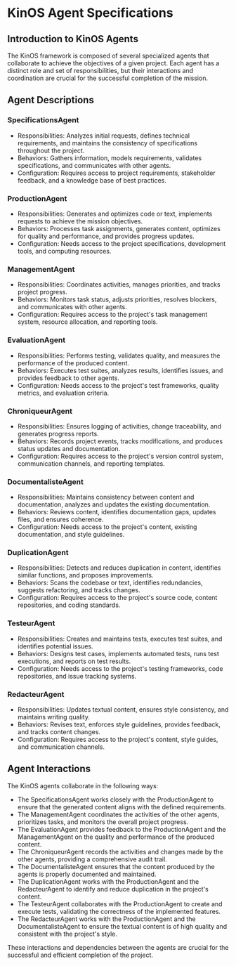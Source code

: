 # KinOS Agent Specifications

## Introduction to KinOS Agents
The KinOS framework is composed of several specialized agents that collaborate to achieve the objectives of a given project. Each agent has a distinct role and set of responsibilities, but their interactions and coordination are crucial for the successful completion of the mission.

## Agent Descriptions

### SpecificationsAgent
- Responsibilities: Analyzes initial requests, defines technical requirements, and maintains the consistency of specifications throughout the project.
- Behaviors: Gathers information, models requirements, validates specifications, and communicates with other agents.
- Configuration: Requires access to project requirements, stakeholder feedback, and a knowledge base of best practices.

### ProductionAgent
- Responsibilities: Generates and optimizes code or text, implements requests to achieve the mission objectives.
- Behaviors: Processes task assignments, generates content, optimizes for quality and performance, and provides progress updates.
- Configuration: Needs access to the project specifications, development tools, and computing resources.

### ManagementAgent
- Responsibilities: Coordinates activities, manages priorities, and tracks project progress.
- Behaviors: Monitors task status, adjusts priorities, resolves blockers, and communicates with other agents.
- Configuration: Requires access to the project's task management system, resource allocation, and reporting tools.

### EvaluationAgent
- Responsibilities: Performs testing, validates quality, and measures the performance of the produced content.
- Behaviors: Executes test suites, analyzes results, identifies issues, and provides feedback to other agents.
- Configuration: Needs access to the project's test frameworks, quality metrics, and evaluation criteria.

### ChroniqueurAgent
- Responsibilities: Ensures logging of activities, change traceability, and generates progress reports.
- Behaviors: Records project events, tracks modifications, and produces status updates and documentation.
- Configuration: Requires access to the project's version control system, communication channels, and reporting templates.

### DocumentalisteAgent
- Responsibilities: Maintains consistency between content and documentation, analyzes and updates the existing documentation.
- Behaviors: Reviews content, identifies documentation gaps, updates files, and ensures coherence.
- Configuration: Needs access to the project's content, existing documentation, and style guidelines.

### DuplicationAgent
- Responsibilities: Detects and reduces duplication in content, identifies similar functions, and proposes improvements.
- Behaviors: Scans the codebase or text, identifies redundancies, suggests refactoring, and tracks changes.
- Configuration: Requires access to the project's source code, content repositories, and coding standards.

### TesteurAgent
- Responsibilities: Creates and maintains tests, executes test suites, and identifies potential issues.
- Behaviors: Designs test cases, implements automated tests, runs test executions, and reports on test results.
- Configuration: Needs access to the project's testing frameworks, code repositories, and issue tracking systems.

### RedacteurAgent
- Responsibilities: Updates textual content, ensures style consistency, and maintains writing quality.
- Behaviors: Revises text, enforces style guidelines, provides feedback, and tracks content changes.
- Configuration: Requires access to the project's content, style guides, and communication channels.

## Agent Interactions
The KinOS agents collaborate in the following ways:

- The SpecificationsAgent works closely with the ProductionAgent to ensure that the generated content aligns with the defined requirements.
- The ManagementAgent coordinates the activities of the other agents, prioritizes tasks, and monitors the overall project progress.
- The EvaluationAgent provides feedback to the ProductionAgent and the ManagementAgent on the quality and performance of the produced content.
- The ChroniqueurAgent records the activities and changes made by the other agents, providing a comprehensive audit trail.
- The DocumentalisteAgent ensures that the content produced by the agents is properly documented and maintained.
- The DuplicationAgent works with the ProductionAgent and the RedacteurAgent to identify and reduce duplication in the project's content.
- The TesteurAgent collaborates with the ProductionAgent to create and execute tests, validating the correctness of the implemented features.
- The RedacteurAgent works with the ProductionAgent and the DocumentalisteAgent to ensure the textual content is of high quality and consistent with the project's style.

These interactions and dependencies between the agents are crucial for the successful and efficient completion of the project.
